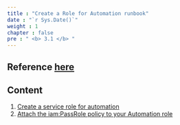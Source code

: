 ```yaml
---
title : "Create a Role for Automation runbook"
date : "`r Sys.Date()`"
weight : 1
chapter : false
pre : " <b> 3.1 </b> "
---
```

## Reference [here](https://docs.aws.amazon.com/systems-manager/latest/userguide/automation-setup-iam.html)

## Content

1. [Create a service role for automation](3.1.1-CreateRoleAutomation/)
2. [Attach the iam:PassRole policy to your Automation role](3.1.2-AttachPolicy/)